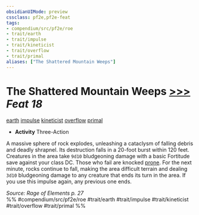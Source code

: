 ```yaml
---
obsidianUIMode: preview
cssclass: pf2e,pf2e-feat
tags:
- compendium/src/pf2e/roe
- trait/earth
- trait/impulse
- trait/kineticist
- trait/overflow
- trait/primal
aliases: ["The Shattered Mountain Weeps"]
---
```

# The Shattered Mountain Weeps  [>>>](chapter-9-playing-the-game.md#Actions "Three-Action") *Feat 18*  
[earth](earth.md "Earth Energy & Element Trait")  [impulse](impulse-roe.md "Impulse Action & Ability Trait")  [kineticist](kineticist-roe.md "Kineticist Class Trait")  [overflow](overflow-roe.md "Overflow Action & Ability Trait")  [primal](primal.md "Primal Tradition Trait")  

- **Activity** Three-Action

A massive sphere of rock explodes, unleashing a cataclysm of falling debris and deadly shrapnel. Its destruction falls in a 20-foot burst within 120 feet. Creatures in the area take `9d10` bludgeoning damage with a basic Fortitude save against your class DC. Those who fail are knocked [prone](conditions.md#Prone). For the next minute, rocks continue to fall, making the area difficult terrain and dealing `3d10` bludgeoning damage to any creature that ends its turn in the area. If you use this impulse again, any previous one ends.

*Source: Rage of Elements p. 27*  
%% #compendium/src/pf2e/roe #trait/earth #trait/impulse #trait/kineticist #trait/overflow #trait/primal %%